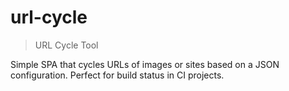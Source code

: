 # url-cycle

> URL Cycle Tool

Simple SPA that cycles URLs of images or sites based on a JSON configuration. Perfect for build status in CI projects.
